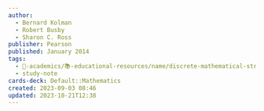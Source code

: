 ```yaml
---
author:
  - Bernard Kolman
  - Robert Busby
  - Sharon C. Ross
publisher: Pearson
published: January 2014
tags:
  - 🔴-academics/📚-educational-resources/name/discrete-mathematical-structures-6th-edition
  - study-note
cards-deck: Default::Mathematics
created: 2023-09-03 08:46
updated: 2023-10-21T12:38
---
```

